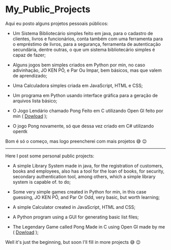 # My_Public_Projects
 Aqui eu posto alguns projetos pessoais públicos:
 
* Um Sistema Bibliotecário simples feito em java, para o cadastro de clientes, livros e funcionários, conta também com uma ferramenta para o empréstimo de livros, para a segurança, ferramenta de autenticação secundária, dentre outras, o que um sistema bibliotecário simples é capaz de fazer;

* Alguns jogos bem simples criados em Python por min, no caso adivinhação, JO KEN PÔ, e Par Ou Impar, bem básicos, mas que valem de aprendizado;

* Uma Calculadora simples criada em JavaScript, HTML e CSS;

* Um programa em Python usando interface gráfica para a geração de arquivos lista básico;

* O Jogo Lendário chamado Pong Feito em C utilizando Open Gl feito por min ( [Dowload](https://drive.google.com/drive/folders/17aAurimGW41IlDgTd5z2TArB5bAaaIzO?usp=share_link) );

* O jogo Pong novamente, só que dessa vez criado em C# utilizando opentk

Bom é só o começo, mas logo preencherei com mais projetos 😅 😉

***

Here I post some personal public projects:

* A simple Library System made in java, for the registration of customers, books and employees, also has a tool for the loan of books, for security, secondary authentication tool, among others, which a simple library system is capable of. to do;

* Some very simple games created in Python for min, in this case guessing, JO KEN PÔ, and Par Or Odd, very basic, but worth learning;

* A simple Calculator created in JavaScript, HTML and CSS;

* A Python program using a GUI for generating basic list files;

* The Legendary Game called Pong Made in C using Open Gl made by me ( [Dowload](https://drive.google.com/drive/folders/17aAurimGW41IlDgTd5z2TArB5bAaaIzO?usp=share_link) );

Well it's just the beginning, but soon I'll fill in more projects 😅 😉
